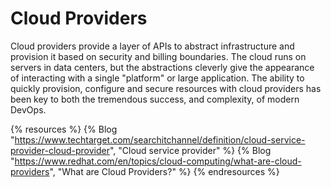 # Cloud Providers

Cloud providers provide a layer of APIs to abstract infrastructure and provision it based on security and billing boundaries. The cloud runs on servers in data centers, but the abstractions cleverly give the appearance of interacting with a single "platform" or large application. The ability to quickly provision, configure and secure resources with cloud providers has been key to both the tremendous success, and complexity, of modern DevOps.

{% resources %}
  {% Blog "https://www.techtarget.com/searchitchannel/definition/cloud-service-provider-cloud-provider", "Cloud service provider" %}
  {% Blog "https://www.redhat.com/en/topics/cloud-computing/what-are-cloud-providers", "What are Cloud Providers?" %}
{% endresources %}
